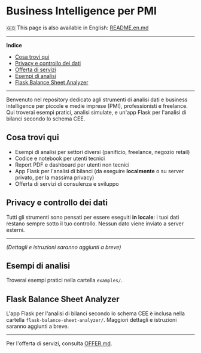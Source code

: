 # Business Intelligence per PMI

🇬🇧 This page is also available in English: [README.en.md](README.en.md)

---

**Indice**
- [Cosa trovi qui](#cosa-trovi-qui)
- [Privacy e controllo dei dati](#privacy-e-controllo-dei-dati)
- [Offerta di servizi](OFFER.md)
- [Esempi di analisi](#esempi-di-analisi)
- [Flask Balance Sheet Analyzer](#flask-balance-sheet-analyzer)

---

Benvenuto nel repository dedicato agli strumenti di analisi dati e business intelligence per piccole e medie imprese (PMI), professionisti e freelance. Qui troverai esempi pratici, analisi simulate, e un'app Flask per l'analisi di bilanci secondo lo schema CEE.

## Cosa trovi qui
- Esempi di analisi per settori diversi (panificio, freelance, negozio retail)
- Codice e notebook per utenti tecnici
- Report PDF e dashboard per utenti non tecnici
- App Flask per l'analisi di bilanci (da eseguire **localmente** o su server privato, per la massima privacy)
- Offerta di servizi di consulenza e sviluppo

## Privacy e controllo dei dati
Tutti gli strumenti sono pensati per essere eseguiti **in locale**: i tuoi dati restano sempre sotto il tuo controllo. Nessun dato viene inviato a server esterni.

---

*(Dettagli e istruzioni saranno aggiunti a breve)*

## Esempi di analisi

Troverai esempi pratici nella cartella `examples/`.

## Flask Balance Sheet Analyzer

L'app Flask per l'analisi di bilanci secondo lo schema CEE è inclusa nella cartella `flask-balance-sheet-analyzer/`. Maggiori dettagli e istruzioni saranno aggiunti a breve.

---

Per l'offerta di servizi, consulta [OFFER.md](OFFER.md).
